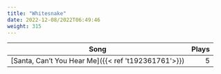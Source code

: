 ```yaml
---
title: "Whitesnake"
date: 2022-12-08/2022T06:49:46
weight: 315
---
```




 Song | Plays 
----- | -----:
[Santa, Can’t You Hear Me]({{< ref 't192361761'>}}) | 5

